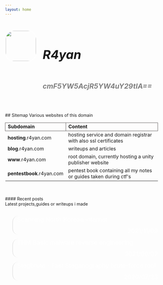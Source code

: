 ```yaml
---
layout: home
---
```

<p style="color: transparent;">z</p>

<div style="display:flex">
<div style="margin-right: 20px;">
<img src="https://avatars.githubusercontent.com/u/45489155?v=4" width="100" height="100" style="border: 2px solid white !important;border-radius: 30px;margin: auto;display: block;">
</div>
<div>
<h5 style="font-size:40px;text-align:left">R4yan</h5>

<!--<h5 style="font-size:23px;text-align:center;color:gray">Developer. InfoSec.</h5>-->

<h5 style="font-size:23px;text-align:center;color:gray">cmF5YW5AcjR5YW4uY29tIA==</h5>
</div>
</div>
<br><br>
## Sitemap
Various websites of this domain

<table>
        <tbody><tr>
            <td style="border: 1px solid #554f4f"><strong>Subdomain</strong></td>
            <td style="border: 1px solid #554f4f"><strong>Content</strong></td>
        </tr>
        <tr>
            <td><strong>hosting</strong>.r4yan.com</td>
            <td>hosting service and domain registrar with also ssl certificates</td>
        </tr>
        <tr>
            <td><strong>blog</strong>.r4yan.com</td>
            <td>writeups and articles</td>
        </tr>
        <tr>
            <td><strong>www</strong>.r4yan.com</td>
            <td>root domain, currently hosting a unity publisher website</td>
        </tr>
        <tr>
            <td><strong>pentestbook</strong>.r4yan.com</td>
            <td>pentest book containing all my notes or guides taken during ctf's</td>
        </tr>
    </tbody></table>
<br><br>
#### Recent posts
<br>
Latest projects,guides or writeups i made
<br><br>

<blockquote style="border-radius: 20px;">

<a href="/2021/11/09/scanning-north-korean-internet/" style="text-decoration: none !important;font-size: 20px;color: white;">Scanning North Korean internet<p style="text-align: right;"> 2021/11/09</p></a>

</blockquote>

<blockquote style="border-radius: 20px;">

<a href="/2021/09/02/THM-Basic-malware-reverse-engineering/" style="text-decoration: none !important;font-size: 20px;color: white;">THM Basic malware reverse engineering<p style="text-align: right;">2021/09/02</p></a>    

</blockquote>

<blockquote style="border-radius: 20px;">

<a href="/2020/07/23/stegbrute-fast-steganography-brute-force-tool/" style="text-decoration: none !important;font-size: 20px;color: white;">Stegbrute - Fast Steganography brute-force tool<p style="text-align: right;">2020/07/23</p></a>    

</blockquote>
